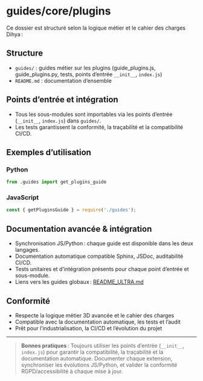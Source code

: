 # guides/core/plugins

Ce dossier est structuré selon la logique métier et le cahier des charges Dihya :

## Structure
- `guides/` : guides métier sur les plugins (guide_plugins.js, guide_plugins.py, tests, points d’entrée `__init__`, `index.js`)
- `README.md` : documentation d’ensemble

## Points d’entrée et intégration
- Tous les sous-modules sont importables via les points d’entrée (`__init__`, `index.js`) dans `guides/`.
- Les tests garantissent la conformité, la traçabilité et la compatibilité CI/CD.

## Exemples d’utilisation

### Python
```python
from .guides import get_plugins_guide
```

### JavaScript
```js
const { getPluginsGuide } = require('./guides');
```

## Documentation avancée & intégration
- Synchronisation JS/Python : chaque guide est disponible dans les deux langages.
- Documentation automatique compatible Sphinx, JSDoc, auditabilité CI/CD.
- Tests unitaires et d’intégration présents pour chaque point d’entrée et sous-module.
- Liens vers les guides globaux : [README_ULTRA.md](../../../../../README_ULTRA.md)

## Conformité
- Respecte la logique métier 3D avancée et le cahier des charges
- Compatible avec la documentation automatique, les tests et l’audit
- Prêt pour l’industrialisation, la CI/CD et l’évolution du projet

---

> **Bonnes pratiques** : Toujours utiliser les points d’entrée (`__init__`, `index.js`) pour garantir la compatibilité, la traçabilité et la documentation automatique. Documenter chaque extension, synchroniser les évolutions JS/Python, et valider la conformité RGPD/accessibilité à chaque mise à jour.
